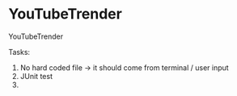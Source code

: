 # YouTubeTrender
YouTubeTrender


Tasks:
1. No hard coded file -> it should come from terminal / user input
2. JUnit test
3. 
